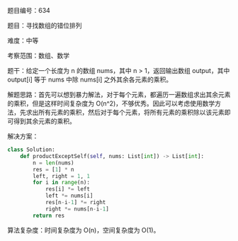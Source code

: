 题目编号：634

题目：寻找数组的错位排列

难度：中等

考察范围：数组、数学

题干：给定一个长度为 n 的数组 nums，其中 n > 1，返回输出数组 output，其中 output[i] 等于 nums 中除 nums[i] 之外其余各元素的乘积。

解题思路：首先可以想到暴力解法，对于每个元素，都遍历一遍数组求出其余元素的乘积，但是这样时间复杂度为 O(n^2)，不够优秀。因此可以考虑使用数学方法，先求出所有元素的乘积，然后对于每个元素，将所有元素的乘积除以该元素即可得到其余元素的乘积。

解决方案：

```python
class Solution:
    def productExceptSelf(self, nums: List[int]) -> List[int]:
        n = len(nums)
        res = [1] * n
        left, right = 1, 1
        for i in range(n):
            res[i] *= left
            left *= nums[i]
            res[n-i-1] *= right
            right *= nums[n-i-1]
        return res
```

算法复杂度：时间复杂度为 O(n)，空间复杂度为 O(1)。